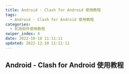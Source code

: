 ```yaml
---
title: Android - Clash for Android 使用教程
tags:
  - Android - Clash for Android 使用教程
categories:
  - 机场软件使用教程
swiper_index: 4
date: 2022-10-10 11:11:11
updated: 2022-12-10 11:11:11
---
```

## Android - Clash for Android 使用教程
